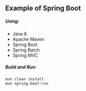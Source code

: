 ## Example of Spring Boot

##### Using:
* Java 8
* Apache Maven
* Spring Boot
* Spring Batch
* Spring MVC

##### Build and Run:
```
mvn clean install
mvn spring-boot:run
```
